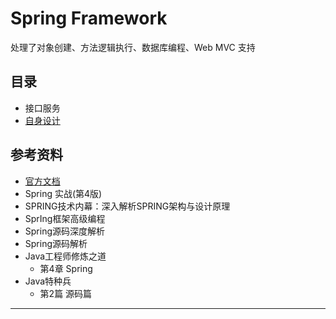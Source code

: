 #   Spring Framework


处理了对象创建、方法逻辑执行、数据库编程、Web MVC 支持

##  目录
-   接口服务
-   [自身设计](az/README.md)


##  参考资料
-   [官方文档](../../doc_zh/spring_framework_doc_zh_4.3.24/README.md)
-   Spring 实战(第4版)
-   SPRING技术内幕：深入解析SPRING架构与设计原理
-   SprIng框架高级编程
-   Spring源码深度解析
-   Spring源码解析
-   Java工程师修炼之道
    -   第4章  Spring
-   Java特种兵
    -   第2篇  源码篇

----